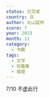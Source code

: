 ```yaml
---
status: 已完成
country: 日
author: 北山猛邦
score: 7
year: 2023
month: 11
category:
  - 书籍
tags:
  - 文学
  - 短篇集
  - 推理
---
```

7/10 不虚此行
